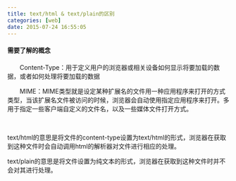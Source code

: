 ```yaml
---
title: text/html & text/plain的区别
categories: [web]
date: 2015-07-24 16:55:05
---
```


#### 需要了解的概念

　　Content-Type：用于定义用户的浏览器或相关设备如何显示将要加载的数据，或者如何处理将要加载的数据

　　MIME：MIME类型就是设定某种扩展名的文件用一种应用程序来打开的方式类型，当该扩展名文件被访问的时候，浏览器会自动使用指定应用程序来打开。多用于指定一些客户端自定义的文件名，以及一些媒体文件打开方式。

&nbsp;

text/html的意思是将文件的content-type设置为text/html的形式，浏览器在获取到这种文件时会自动调用html的解析器对文件进行相应的处理。

text/plain的意思是将文件设置为纯文本的形式，浏览器在获取到这种文件时并不会对其进行处理。